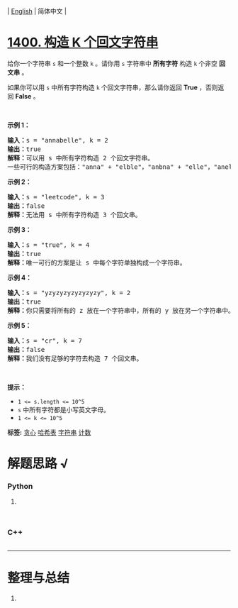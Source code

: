 | [English](README_EN.md) | 简体中文 |

# [1400. 构造 K 个回文字符串](https://leetcode.cn/problems/construct-k-palindrome-strings)
<p>给你一个字符串 <code>s</code>&nbsp;和一个整数 <code>k</code>&nbsp;。请你用 <code>s</code>&nbsp;字符串中 <strong>所有字符</strong>&nbsp;构造 <code>k</code>&nbsp;个非空 <strong>回文串</strong>&nbsp;。</p>

<p>如果你可以用&nbsp;<code>s</code>&nbsp;中所有字符构造&nbsp;<code>k</code>&nbsp;个回文字符串，那么请你返回 <strong>True</strong>&nbsp;，否则返回&nbsp;<strong>False</strong>&nbsp;。</p>

<p>&nbsp;</p>

<p><strong>示例 1：</strong></p>

<pre>
<strong>输入：</strong>s = &quot;annabelle&quot;, k = 2
<strong>输出：</strong>true
<strong>解释：</strong>可以用 s 中所有字符构造 2 个回文字符串。
一些可行的构造方案包括：&quot;anna&quot; + &quot;elble&quot;，&quot;anbna&quot; + &quot;elle&quot;，&quot;anellena&quot; + &quot;b&quot;
</pre>

<p><strong>示例 2：</strong></p>

<pre>
<strong>输入：</strong>s = &quot;leetcode&quot;, k = 3
<strong>输出：</strong>false
<strong>解释：</strong>无法用 s 中所有字符构造 3 个回文串。
</pre>

<p><strong>示例 3：</strong></p>

<pre>
<strong>输入：</strong>s = &quot;true&quot;, k = 4
<strong>输出：</strong>true
<strong>解释：</strong>唯一可行的方案是让 s 中每个字符单独构成一个字符串。
</pre>

<p><strong>示例 4：</strong></p>

<pre>
<strong>输入：</strong>s = &quot;yzyzyzyzyzyzyzy&quot;, k = 2
<strong>输出：</strong>true
<strong>解释：</strong>你只需要将所有的 z 放在一个字符串中，所有的 y 放在另一个字符串中。那么两个字符串都是回文串。
</pre>

<p><strong>示例 5：</strong></p>

<pre>
<strong>输入：</strong>s = &quot;cr&quot;, k = 7
<strong>输出：</strong>false
<strong>解释：</strong>我们没有足够的字符去构造 7 个回文串。
</pre>

<p>&nbsp;</p>

<p><strong>提示：</strong></p>

<ul>
	<li><code>1 &lt;= s.length &lt;= 10^5</code></li>
	<li><code>s</code>&nbsp;中所有字符都是小写英文字母。</li>
	<li><code>1 &lt;= k &lt;= 10^5</code></li>
</ul>

**标签:**  [贪心](https://leetcode.cn/tag/greedy) [哈希表](https://leetcode.cn/tag/hash-table) [字符串](https://leetcode.cn/tag/string) [计数](https://leetcode.cn/tag/counting) 
# 解题思路 √

### Python

1. 

```python

```


```python

```

### C++

```cpp

```

---



# 整理与总结

1. 